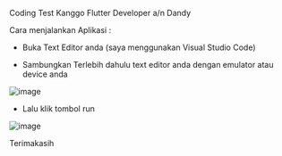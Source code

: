 Coding Test Kanggo Flutter Developer a/n Dandy

Cara menjalankan Aplikasi : 
- Buka Text Editor anda (saya menggunakan Visual Studio Code)

- Sambungkan Terlebih dahulu text editor anda dengan emulator atau device anda 


![image](https://user-images.githubusercontent.com/90615874/230129097-123c5e15-3fa9-4ef2-b470-5eb03af8793f.png)


- Lalu klik tombol run


![image](https://user-images.githubusercontent.com/90615874/230128767-2c7791e5-a5ed-48ac-a081-bc2f19ab6f86.png)


Terimakasih


